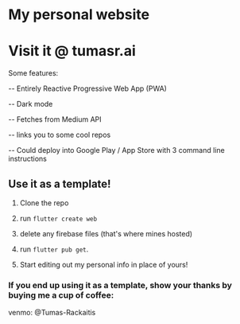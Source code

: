 # My personal website

# Visit it @ tumasr.ai

Some features:

-- Entirely Reactive Progressive Web App (PWA)

-- Dark mode

-- Fetches from Medium API

-- links you to some cool repos

-- Could deploy into Google Play / App Store with 3 command line instructions

## Use it as a template!

1. Clone the repo

2. run ``flutter create web``

3. delete any firebase files (that's where mines hosted)

4. run ``flutter pub get``.

5. Start editing out my personal info in place of yours!

### If you end up using it as a template, show your thanks by buying me a cup of coffee:
venmo: @Tumas-Rackaitis
